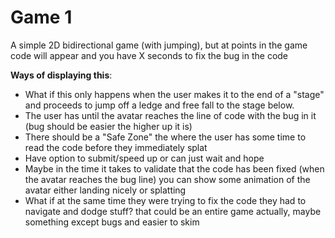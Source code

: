 # Game 1

A simple 2D bidirectional game (with jumping), but at points in the game code will appear and you have X seconds to fix the bug in the code

__Ways of displaying this__:
  - What if this only happens when the user makes it to the end of a "stage" and proceeds to jump off a ledge and free fall to the stage below.
  - The user has until the avatar reaches the line of code with the bug in it (bug should be easier the higher up it is)
  - There should be a "Safe Zone" the where the user has some time to read the code before they immediately splat
  - Have option to submit/speed up or can just wait and hope
  - Maybe in the time it takes to validate that the code has been fixed (when the avatar reaches the bug line) you can show some animation of the avatar either landing nicely or splatting
  - What if at the same time they were trying to fix the code they had to navigate and dodge stuff? that could be an entire game actually, maybe something except bugs and easier to skim